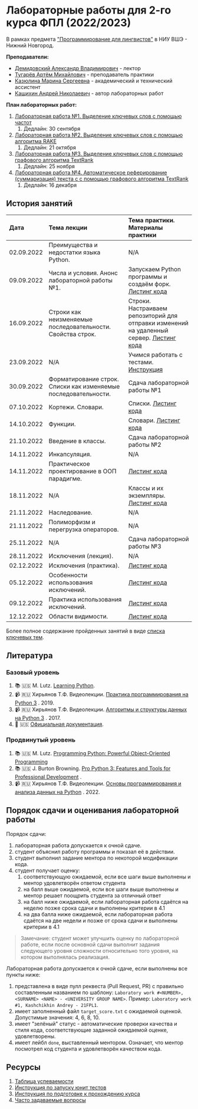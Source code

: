 # Лабораторные работы для 2-го курса ФПЛ (2022/2023)


В рамках предмета
["Программирование для лингвистов"](https://www.hse.ru/edu/courses/749664186)
в НИУ ВШЭ - Нижний Новгород.

**Преподаватели:**

* [Демидовский Александр Владимирович](https://www.hse.ru/staff/demidovs) - лектор
* [Тугарёв Артём Михайлович](https://github.com/artyomtugaryov) - преподаватель практики
* [Казюлина Марина Сергеевна](https://github.com/marina-kaz) - академический и технический ассистент
* [Кащихин Андрей Николаевич](https://github.com/WhiteJaeger) - автор лабораторных работ

**План лабораторных работ:**

1. [Лабораторная работа №1. Выделение ключевых слов с помощью частот](./lab_1_keywords_tfidf/README.md)
    1. Дедлайн: 30 сентября
2. [Лабораторная работа №2. Выделение ключевых слов с помощью алгоритма RAKE](./lab_2_keywords_cooccurrence/README.md)
    1. Дедлайн: 21 октября
3. [Лабораторная работа №3. Выделение ключевых слов с помощью графового алгоритма TextRank](./lab_3_keywords_textrank/README.md)
    1. Дедлайн: 25 ноября
4. [Лабораторная работа №4. Автоматическое реферирование (суммаризация) текста с с помощью графового алгоритма TextRank](./lab_4_summarization_textrank/README.md)
    1. Дедлайн: 16 декабря

## История занятий

| Дата       | Тема лекции                                                     | Тема практики. Материалы практики                                                                                            |
|:-----------|:----------------------------------------------------------------|:-----------------------------------------------------------------------------------------------------------------------------|
| 02.09.2022 | Преимущества и недостатки языка Python.                         | N/A                                                                                                                          |
| 09.09.2022 | Числа и условия. Анонс лабораторной работы №1.                  | Запускаем Python программы и создаём форк. [Листинг кода](./seminars/practice_1_intro.py)                                    |
| 16.09.2022 | Строки как неизменяемые последовательности. Свойства строк.     | Строки. Настраиваем репозиторий для отправки изменений на удаленный сервер. [Листинг кода](./seminars/practice_2_strings.py) |
| 23.09.2022 | N/A                                                             | Учимся работать с тестами. [Инструкция](./docs/public/tests.md)                                                              |
| 30.09.2022 | Форматирование строк. Списки как изменяемые последовательности. | Сдача лабораторной работы №1                                                                                                 |
| 07.10.2022 | Кортежи. Словари.                                               | Списки. [Листинг кода](./seminars/practice_3_lists.py)                                                                       |
| 14.10.2022 | Функции.                                                        | Словари. [Листинг кода](./seminars/practice_4_dicts.py)                                                                      |
| 21.10.2022 | Введение в классы.                                              | Сдача лабораторной работы №2                                                                                                 |
| 14.11.2022 | Инкапсуляция.                                                   | N/A                                                                                                                          |
| 14.11.2022 | Практическое проектирование в ООП парадигме.                    | [Листинг кода](./seminars/practice_5_tic_tac_toe_brainstorm.py)                                                              |
| 18.11.2022 | N/A                                                             | Классы и их экземпляры. [Листинг кода](./seminars/practice_6_classes.py)                                                     |
| 21.11.2022 | Наследование.                                                   | N/A                                                                                                                          |
| 21.11.2022 | Полиморфизм и перегрузка операторов.                            | N/A                                                                                                                          |
| 25.11.2022 | N/A                                                             | Сдача лабораторной работы №3                                                                                                 |
| 28.11.2022 | Исключения (лекция).                                            | N/A                                                                                                                          |
| 02.12.2022 | Исключения (практика).                                          | [Листинг кода](./seminars/practice_7_exceptions.py)                                                                          |
| 05.12.2022 | Особенности использования исключений.                           | [Листинг кода](./seminars/practice_8_exceptions.py)                                                                          |
| 09.12.2022 | Практика использования исключений.                           | [Листинг кода](./seminars/practice_9_exceptions.py)                                                                          |
| 12.12.2022 | Области видимости.                           | [Листинг кода](./seminars/practice_10_сlosures.py)                                                                          |

Более полное содержание пройденных занятий в виде 
[списка ключевых тем](./docs/public/lectures_content_ru.md).

## Литература

### Базовый уровень

1. :books: :us: M. Lutz.
   [Learning Python](https://www.amazon.com/Learning-Python-5th-Mark-Lutz/dp/1449355730).
2. :video_camera: :ru: Хирьянов Т.Ф. Видеолекции.
   [Практика программирования на Python 3](https://www.youtube.com/watch?v=fgf57Sa5A-A&list=PLRDzFCPr95fLuusPXwvOPgXzBL3ZTzybY)
   . 2019.
3. :video_camera: :ru: Хирьянов Т.Ф. Видеолекции.
   [Алгоритмы и структуры данных на Python 3](https://www.youtube.com/watch?v=KdZ4HF1SrFs&list=PLRDzFCPr95fK7tr47883DFUbm4GeOjjc0)
   . 2017.
5. :bookmark: :us: [Официальная документация](https://docs.python.org/3/).

### Продвинутый уровень

1. :books: :us: M. Lutz.
   [Programming Python: Powerful Object-Oriented Programming](https://www.amazon.com/Programming-Python-Powerful-Object-Oriented/dp/0596158106)
2. :books: :us: J. Burton Browning.
   [Pro Python 3: Features and Tools for Professional Development](https://www.amazon.com/Pro-Python-Features-Professional-Development/dp/1484243846)
   . 
3. :video_camera: :ru: Хирьянов Т.Ф. Видеолекции.
   [Основы программирования и анализа данных на Python](https://teach-in.ru/course/python-programming-and-data-analysis-basics)
   . 2022.

## Порядок сдачи и оценивания лабораторной работы

Порядок сдачи:

1. лабораторная работа допускается к очной сдаче.
2. студент объяснил работу программы и показал её в действии.
3. студент выполнил задание ментора по некоторой модификации кода.
4. студент получает оценку:
    1. соответствующую ожидаемой, если все шаги выше выполнены и ментор удовлетворён ответом студента
    2. на балл выше ожидаемой, если все шаги выше выполнены и ментор решает поощрить студента за отличный ответ
    3. на балл ниже ожидаемой, если лабораторная работа сдаётся на неделю позже срока сдачи и выполнены критерии в 4.1
    4. на два балла ниже ожидаемой, если лабораторная работа сдаётся на две недели и позже от срока сдачи и выполнены
       критерии в 4.1

> Замечание: студент может улучшить оценку по лабораторной работе, если после основной сдачи выполнит
> задания следующего уровня сложности
> относительно того уровня, на котором выполнялась реализация.

Лабораторная работа допускается к очной сдаче, если выполнены все пункты ниже:

1. представлена в виде пулл реквеста (Pull Request, PR) с правильно составленным названием по шаблону:
   `Laboratory work #<NUMBER>, <SURNAME> <NAME> - <UNIVERSITY GROUP NAME>`.
   Пример: `Laboratory work #1, Kashchikhin Andrey - 21FPL1`.
2. имеет заполненный файл `target_score.txt` с ожидаемой оценкой. Допустимые значения: 4, 6, 8, 10.
3. имеет "зелёный" статус - автоматические проверки качества и стиля кода, соответствующие заданной ожидаемой оценке,
   удовлетворены.
4. имеет лейбл `done`, выставленный ментором. Означает, что ментор посмотрел код студента и удовлетворён качеством кода.

## Ресурсы

1. [Таблица успеваемости](https://docs.google.com/spreadsheets/d/1MEH1VMmOeVBs1n88x_j_U_jat6JYkDNNKN6v0RJYFyA/edit?usp=sharing)
2. [Инструкция по запуску юнит тестов](./docs/public/tests.md)
3. [Инструкция по подготовке к прохождению курса](./docs/public/starting_guide_ru.md)
4. [Часто задаваемые вопросы](./docs/public/FAQ.md)
